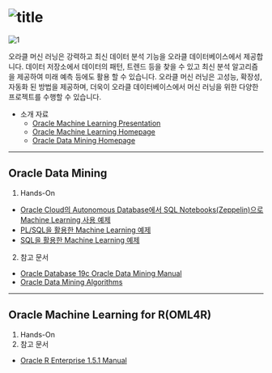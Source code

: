![title](https://github.com/oracle19c-cookbook/In-DB-Analytics/blob/master/Machine%20Learning/title.JPG)
===
![1](https://github.com/oracle19c-cookbook/In-DB-Analytics/blob/master/Machine%20Learning/oml_1.JPG)


오라클 머신 러닝은 강력하고 최신 데이터 분석 기능을 오라클 데이터베이스에서 제공합니다. 데이터 저장소에서 데이터의 패턴, 트렌드 등을 찾을 수 있고 최신 분석 알고리즘을 제공하여 미래 예측 등에도 활용 할 수 있습니다.
오라클 머신 러닝은 고성능, 확장성, 자동화 된 방법을 제공하며, 더욱이 오라클 데이터베이스에서 머신 러닝을 위한 다양한 프로젝트를 수행할 수 있습니다.


* 소개 자료
  * [Oracle Machine Learning Presentation](https://www.oracle.com/technetwork/database/options/advanced-analytics/oaa122new-3744136.pdf)
  * [Oracle Machine Learning Homepage](https://www.oracle.com/database/technologies/datawarehouse-bigdata/machine-learning.html)
  * [Oracle Data Mining Homepage](https://www.oracle.com/database/technologies/advanced-analytics/odm.html)



***
Oracle Data Mining
---
1. Hands-On
 * [Oracle Cloud의 Autonomous Database에서 SQL Notebooks(Zeppelin)으로 Machine Learning 사용 예제](https://github.com/oracle/oracle-db-examples/tree/master/machine-learning)
 * [PL/SQL을 활용한 Machine Learning 예제](https://github.com/oracle/oracle-db-examples/tree/master/plsql)
 * [SQL을 활용한 Machine Learning 예제](https://github.com/oracle/oracle-db-examples/tree/master/sql)

2. 참고 문서
 * [Oracle Database 19c Oracle Data Mining Manual](https://docs.oracle.com/en/database/oracle/oracle-database/19/dmcon/index.html)
 * [Oracle Data Mining Algorithms](https://www.oracle.com/database/technologies/advanced-analytics/odm-techniques-algorithms.html)



***

Oracle Machine Learning for R(OML4R)
---
1. Hands-On
2. 참고 문서
 * [Oracle R Enterprise 1.5.1 Manual](https://docs.oracle.com/en/database/oracle/r-enterprise/1.5.1/index.html)
